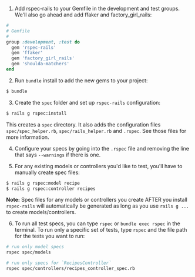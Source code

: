 1.  Add rspec-rails to your Gemfile in the development and test groups. We'll also go ahead and add ffaker and factory_girl_rails:

```ruby
#
# Gemfile
#
group :development, :test do
  gem 'rspec-rails'
  gem 'ffaker'
  gem 'factory_girl_rails'
  gem 'shoulda-matchers'
end
```

2.  Run `bundle` install to add the new gems to your project:

```bash
$ bundle
```

3.  Create the `spec` folder and set up `rspec-rails` configuration:

```bash
$ rails g rspec:install
```

This creates a `spec` directory. It also adds the configuration files `spec/spec_helper.rb`, `spec/rails_helper.rb` and `.rspec`. See those files for more information.

4.  Configure your specs by going into the `.rspec` file and removing the line that says `--warnings` if there is one.

5.  For any existing models or controllers you'd like to test, you'll have to manually create spec files:

```bash
$ rails g rspec:model recipe
$ rails g rspec:controller recipes
```

**Note:** Spec files for any models or controllers you create AFTER you install `rspec-rails` will automatically be generated as long as you use `rails g ...` to create models/controllers.

6.  To run all test specs, you can type `rspec` or `bundle exec rspec` in the terminal. To run only a specific set of tests, type `rspec` and the file path for the tests you want to run:

```zsh
# run only model specs
rspec spec/models

# run only specs for `RecipesController`
rspec spec/controllers/recipes_controller_spec.rb

```
